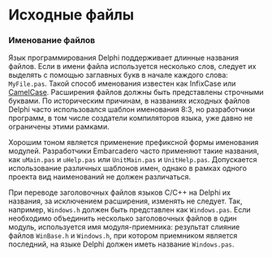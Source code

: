 # Исходные файлы

### Именование файлов

Язык программирования Delphi поддерживает длинные названия файлов. Если в имени файла используется несколько слов, следует их выделять с помощью заглавных букв в начале каждого слова: `MyFile.pas`. Такой способ именования известен как InfixCase или [CamelCase](https://ru.wikipedia.org/wiki/CamelCase). Расширения файлов должны быть представлены строчными буквами. По историческим причинам, в названиях исходных файлов Delphi часто использовался шаблон именования 8:3, но разработчики программ, в том числе создатели компиляторов языка, уже давно не ограничены этими рамками.

Хорошим тоном является применение префиксной формы именования модулей. Разработчики Embarcadero часто применяют такие названия, как `uMain.pas` и `uHelp.pas` или `UnitMain.pas` и `UnitHelp.pas`. Допускается использование различных шаблонов имен, однако в рамках одного проекта вид наименований не должен различаться.

При переводе заголовочных файлов языков C/C++ на Delphi их названия, за исключением расширения, изменять не следует. Так, например, `Windows.h` должен быть представлен как `Windows.pas`. Если необходимо объединить несколько заголовочных файлов в один модуль, используется имя модуля-приемника: результат слияние файлов `WinBase.h` и `Windows.h`, при котором приемником является последний, на языке Delphi должен иметь название `Windows.pas`.

